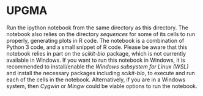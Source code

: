 # UPGMA

Run the ipython notebook from the same directory as this directory.
The notebook also relies on the directory *sequences* for some of its cells to run properly, generating plots in R code.
The notebook is a combination of Python 3 code, and a small snippet of R code.
Please be aware that this notebook relies in part on the *scikit-bio* package, which is not currently available in Windows.
If you want to run this notebook in Windows, it is recommended to install/enable the *Windows subsystem for Linux (WSL)* and install the necessary packages including *scikit-bio*, to execute and run each of the cells in the notebook.
Alternatively, if you are in a Windows system, then *Cygwin* or *Mingw* could be viable options to run the notebook.
